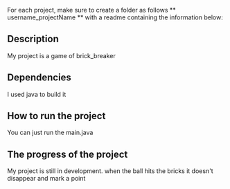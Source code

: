 
For each project, make sure to create a folder as follows ** username_projectName ** with a readme containing the information below:

## Description
My project is a game of brick_breaker
## Dependencies
I used java to build it
## How to run the project
You can just run the main.java
## The progress of the project
My project is still in development. when the ball hits the bricks it doesn't disappear and mark a point
